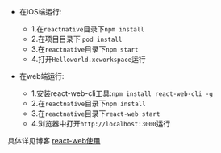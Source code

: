 - 在iOS端运行:
	- 1.在`reactnative`目录下`npm install`
	- 2.在项目目录下 `pod install`
	- 3.在`reactnative`目录下`npm start`
	- 4.打开`Helloworld.xcworkspace`运行

- 在web端运行:
	- 1.安装react-web-cli工具:`npm install react-web-cli -g`
	- 2.在`reactnative`目录下`npm install`
	- 3.在`reactnative`目录下`react-web start`
	- 4.浏览器中打开`http://localhost:3000`运行


具体详见博客 [react-web使用](http://www.jianshu.com/p/a6c7bf909d95)